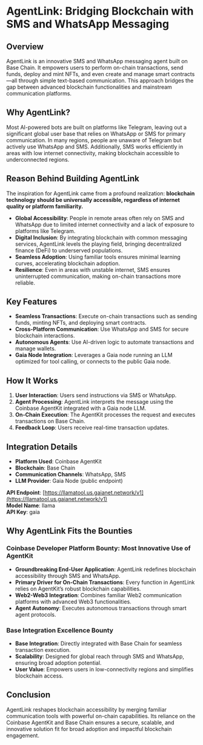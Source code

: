 # AgentLink: Bridging Blockchain with SMS and WhatsApp Messaging

## Overview

AgentLink is an innovative SMS and WhatsApp messaging agent built on Base Chain. It empowers users to perform on-chain transactions, send funds, deploy and mint NFTs, and even create and manage smart contracts—all through simple text-based communication. This approach bridges the gap between advanced blockchain functionalities and mainstream communication platforms.

## Why AgentLink?

Most AI-powered bots are built on platforms like Telegram, leaving out a significant global user base that relies on WhatsApp or SMS for primary communication. In many regions, people are unaware of Telegram but actively use WhatsApp and SMS. Additionally, SMS works efficiently in areas with low internet connectivity, making blockchain accessible to underconnected regions.

## Reason Behind Building AgentLink

The inspiration for AgentLink came from a profound realization: **blockchain technology should be universally accessible, regardless of internet quality or platform familiarity.**

- **Global Accessibility**: People in remote areas often rely on SMS and WhatsApp due to limited internet connectivity and a lack of exposure to platforms like Telegram.
- **Digital Inclusion**: By integrating blockchain with common messaging services, AgentLink levels the playing field, bringing decentralized finance (DeFi) to underserved populations.
- **Seamless Adoption**: Using familiar tools ensures minimal learning curves, accelerating blockchain adoption.
- **Resilience**: Even in areas with unstable internet, SMS ensures uninterrupted communication, making on-chain transactions more reliable.

## Key Features

- **Seamless Transactions**: Execute on-chain transactions such as sending funds, minting NFTs, and deploying smart contracts.
- **Cross-Platform Communication**: Use WhatsApp and SMS for secure blockchain interactions.
- **Autonomous Agents**: Use AI-driven logic to automate transactions and manage wallets.
- **Gaia Node Integration**: Leverages a Gaia node running an LLM optimized for tool calling, or connects to the public Gaia node.

## How It Works

1. **User Interaction**: Users send instructions via SMS or WhatsApp.
2. **Agent Processing**: AgentLink interprets the message using the Coinbase AgentKit integrated with a Gaia node LLM.
3. **On-Chain Execution**: The AgentKit processes the request and executes transactions on Base Chain.
4. **Feedback Loop**: Users receive real-time transaction updates.

## Integration Details

- **Platform Used**: Coinbase AgentKit
- **Blockchain**: Base Chain
- **Communication Channels**: WhatsApp, SMS
- **LLM Provider**: Gaia Node (public endpoint)

**API Endpoint**: [https://llamatool.us.gaianet.network/v1](https://llamatool.us.gaianet.network/v1)  
**Model Name**: llama  
**API Key**: gaia

## Why AgentLink Fits the Bounties

### Coinbase Developer Platform Bounty: Most Innovative Use of AgentKit

- **Groundbreaking End-User Application**: AgentLink redefines blockchain accessibility through SMS and WhatsApp.
- **Primary Driver for On-Chain Transactions**: Every function in AgentLink relies on AgentKit’s robust blockchain capabilities.
- **Web2-Web3 Integration**: Combines familiar Web2 communication platforms with advanced Web3 functionalities.
- **Agent Autonomy**: Executes autonomous transactions through smart agent protocols.

### Base Integration Excellence Bounty

- **Base Integration**: Directly integrated with Base Chain for seamless transaction execution.
- **Scalability**: Designed for global reach through SMS and WhatsApp, ensuring broad adoption potential.
- **User Value**: Empowers users in low-connectivity regions and simplifies blockchain access.

## Conclusion

AgentLink reshapes blockchain accessibility by merging familiar communication tools with powerful on-chain capabilities. Its reliance on the Coinbase AgentKit and Base Chain ensures a secure, scalable, and innovative solution fit for broad adoption and impactful blockchain engagement.

